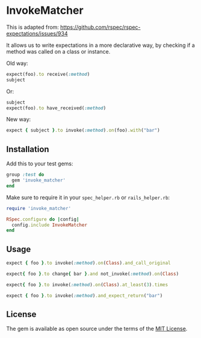 # InvokeMatcher

This is adapted from: https://github.com/rspec/rspec-expectations/issues/934

It allows us to write expectations in a more declarative way, by checking if a
method was called on a class or instance.

Old way:

```ruby
expect(foo).to receive(:method)
subject
```

Or:
```ruby
subject
expect(foo).to have_received(:method)
```

New way:
```ruby
expect { subject }.to invoke(:method).on(foo).with("bar")
```

## Installation
Add this to your test gems:
```ruby
group :test do
  gem 'invoke_matcher'
end
```

Make sure to require it in your `spec_helper.rb` or `rails_helper.rb`:
```ruby
require 'invoke_matcher'

RSpec.configure do |config|
  config.include InvokeMatcher
end
```

## Usage
```ruby
expect { foo }.to invoke(:method).on(Class).and_call_original

expect{ foo }.to change{ bar }.and not_invoke(:method).on(Class)

expect{ foo }.to invoke(:method).on(Class).at_least(3).times

expect { foo }.to invoke(:method).and_expect_return("bar")
```

## License

The gem is available as open source under the terms of the [MIT License](https://opensource.org/licenses/MIT).
